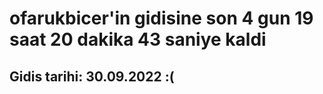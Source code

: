 # ofarukbicer'in gidisine son 4 gun 19 saat 20 dakika 43 saniye kaldi

## Gidis tarihi: 30.09.2022 :(